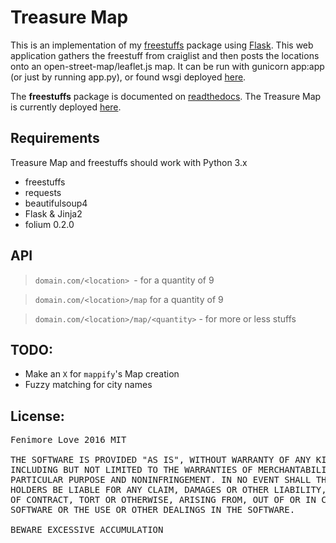 # Treasure Map

This is an implementation of my <a href="https://github.com/polypmer/freestuffs">freestuffs</a> package using [Flask](https://www.flask.pocoo.org). This web application gathers the freestuff from craiglist and then posts the locations onto an open-street-map/leaflet.js map. It can be run with gunicorn app:app (or just by running app.py), or found wsgi deployed [here](http://treasure.plyp.org).

The **freestuffs** package is documented on [readthedocs](http://freestuffs.readthedocs.io/en/latest/). The Treasure Map is currently deployed [here](http://treasure.plyp.org).

## Requirements

Treasure Map and freestuffs should work with Python 3.x

* freestuffs
* requests
* beautifulsoup4
* Flask & Jinja2
* folium 0.2.0

## API

> `domain.com/<location> `- for a quantity of 9

> `domain.com/<location>/map` for a quantity of 9

> `domain.com/<location>/map/<quantity>`  - for more or less stuffs


## TODO:
* Make an `X` for `mappify`'s Map creation
* Fuzzy matching for city names

## License:

<pre>Fenimore Love 2016 MIT

THE SOFTWARE IS PROVIDED "AS IS", WITHOUT WARRANTY OF ANY KIND, EXPRESS OR IMPLIED,
INCLUDING BUT NOT LIMITED TO THE WARRANTIES OF MERCHANTABILITY, FITNESS FOR A
PARTICULAR PURPOSE AND NONINFRINGEMENT. IN NO EVENT SHALL THE AUTHORS OR COPYRIGHT
HOLDERS BE LIABLE FOR ANY CLAIM, DAMAGES OR OTHER LIABILITY, WHETHER IN AN ACTION
OF CONTRACT, TORT OR OTHERWISE, ARISING FROM, OUT OF OR IN CONNECTION WITH THE
SOFTWARE OR THE USE OR OTHER DEALINGS IN THE SOFTWARE.

BEWARE EXCESSIVE ACCUMULATION</pre>
